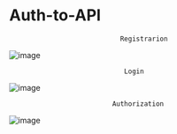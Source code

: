 # Auth-to-API
                                Registrarion
![image](https://github.com/user-attachments/assets/e9c544b6-534f-47a1-8274-ac0635aa2ddd)


                                 Login
![image](https://github.com/user-attachments/assets/a3d75b56-8dc1-4f58-8863-e8f0b601ba4b)


                              Authorization
![image](https://github.com/user-attachments/assets/f9033684-4b07-4918-9480-86efeda1f868)
